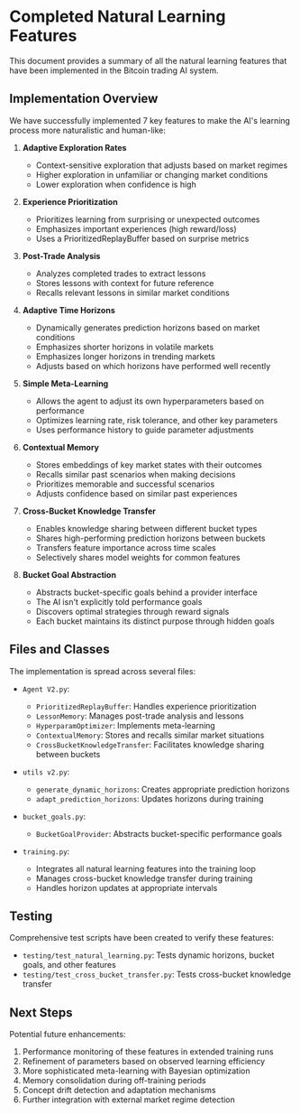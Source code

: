 # Completed Natural Learning Features

This document provides a summary of all the natural learning features that have been implemented in the Bitcoin trading AI system.

## Implementation Overview

We have successfully implemented 7 key features to make the AI's learning process more naturalistic and human-like:

1. **Adaptive Exploration Rates**
   - Context-sensitive exploration that adjusts based on market regimes
   - Higher exploration in unfamiliar or changing market conditions
   - Lower exploration when confidence is high

2. **Experience Prioritization**
   - Prioritizes learning from surprising or unexpected outcomes
   - Emphasizes important experiences (high reward/loss)
   - Uses a PrioritizedReplayBuffer based on surprise metrics

3. **Post-Trade Analysis**
   - Analyzes completed trades to extract lessons
   - Stores lessons with context for future reference
   - Recalls relevant lessons in similar market conditions

4. **Adaptive Time Horizons**
   - Dynamically generates prediction horizons based on market conditions
   - Emphasizes shorter horizons in volatile markets
   - Emphasizes longer horizons in trending markets
   - Adjusts based on which horizons have performed well recently

5. **Simple Meta-Learning**
   - Allows the agent to adjust its own hyperparameters based on performance
   - Optimizes learning rate, risk tolerance, and other key parameters
   - Uses performance history to guide parameter adjustments

6. **Contextual Memory**
   - Stores embeddings of key market states with their outcomes
   - Recalls similar past scenarios when making decisions
   - Prioritizes memorable and successful scenarios
   - Adjusts confidence based on similar past experiences

7. **Cross-Bucket Knowledge Transfer**
   - Enables knowledge sharing between different bucket types
   - Shares high-performing prediction horizons between buckets
   - Transfers feature importance across time scales
   - Selectively shares model weights for common features

8. **Bucket Goal Abstraction**
   - Abstracts bucket-specific goals behind a provider interface
   - The AI isn't explicitly told performance goals
   - Discovers optimal strategies through reward signals
   - Each bucket maintains its distinct purpose through hidden goals

## Files and Classes

The implementation is spread across several files:

- `Agent V2.py`:
  - `PrioritizedReplayBuffer`: Handles experience prioritization
  - `LessonMemory`: Manages post-trade analysis and lessons
  - `HyperparamOptimizer`: Implements meta-learning
  - `ContextualMemory`: Stores and recalls similar market situations
  - `CrossBucketKnowledgeTransfer`: Facilitates knowledge sharing between buckets

- `utils v2.py`:
  - `generate_dynamic_horizons`: Creates appropriate prediction horizons
  - `adapt_prediction_horizons`: Updates horizons during training

- `bucket_goals.py`:
  - `BucketGoalProvider`: Abstracts bucket-specific performance goals

- `training.py`:
  - Integrates all natural learning features into the training loop
  - Manages cross-bucket knowledge transfer during training
  - Handles horizon updates at appropriate intervals

## Testing

Comprehensive test scripts have been created to verify these features:

- `testing/test_natural_learning.py`: Tests dynamic horizons, bucket goals, and other features
- `testing/test_cross_bucket_transfer.py`: Tests cross-bucket knowledge transfer

## Next Steps

Potential future enhancements:

1. Performance monitoring of these features in extended training runs
2. Refinement of parameters based on observed learning efficiency
3. More sophisticated meta-learning with Bayesian optimization
4. Memory consolidation during off-training periods
5. Concept drift detection and adaptation mechanisms
6. Further integration with external market regime detection 